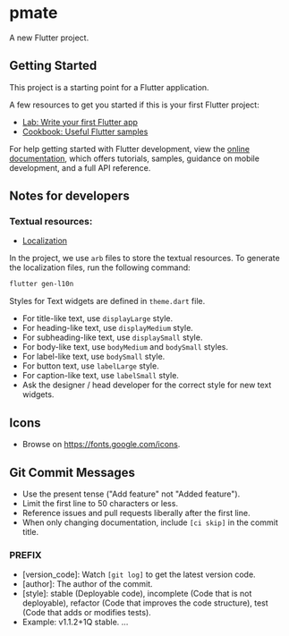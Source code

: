 # pmate

A new Flutter project.

## Getting Started

This project is a starting point for a Flutter application.

A few resources to get you started if this is your first Flutter project:

- [Lab: Write your first Flutter app](https://docs.flutter.dev/get-started/codelab)
- [Cookbook: Useful Flutter samples](https://docs.flutter.dev/cookbook)

For help getting started with Flutter development, view the
[online documentation](https://docs.flutter.dev/), which offers tutorials,
samples, guidance on mobile development, and a full API reference.

## Notes for developers
### Textual resources:

- [Localization](https://docs.flutter.dev/development/accessibility-and-localization/internationalization)

In the project, we use `arb` files to store the textual resources. To generate the localization files, run the following command:
```bash
flutter gen-l10n
```
Styles for Text widgets are defined in `theme.dart` file.
- For title-like text, use `displayLarge` style.
- For heading-like text, use `displayMedium` style.
- For subheading-like text, use `displaySmall` style.
- For body-like text, use `bodyMedium` and `bodySmall` styles.
- For label-like text, use `bodySmall` style.
- For button text, use `labelLarge` style.
- For caption-like text, use `labelSmall` style.
- Ask the designer / head developer for the correct style for new text widgets.

## Icons
- Browse on https://fonts.google.com/icons.

## Git Commit Messages
- Use the present tense ("Add feature" not "Added feature").
- Limit the first line to 50 characters or less.
- Reference issues and pull requests liberally after the first line.
- When only changing documentation, include `[ci skip]` in the commit title.
### PREFIX
- [version_code]: Watch `[git log]` to get the latest version code.
- [author]: The author of the commit.
- [style]: stable (Deployable code), incomplete (Code that is not deployable), refactor (Code that improves the code structure), test (Code that adds or modifies tests).
- Example: v1.1.2+1Q stable. ...
